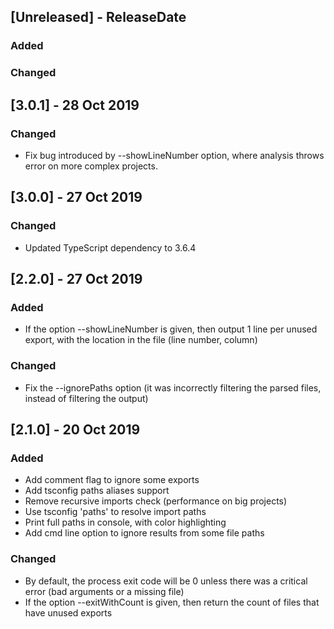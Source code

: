 ## [Unreleased] - ReleaseDate
### Added

### Changed

## [3.0.1] - 28 Oct 2019
### Changed
- Fix bug introduced by --showLineNumber option, where analysis throws error on more complex projects.

## [3.0.0] - 27 Oct 2019
### Changed
- Updated TypeScript dependency to 3.6.4

## [2.2.0] - 27 Oct 2019
### Added
- If the option --showLineNumber is given, then output 1 line per unused export, with the location in the file (line number, column)

### Changed
- Fix the --ignorePaths option (it was incorrectly filtering the parsed files, instead of filtering the output)

## [2.1.0] - 20 Oct 2019
### Added
- Add comment flag to ignore some exports
- Add tsconfig paths aliases support
- Remove recursive imports check (performance on big projects)
- Use tsconfig 'paths' to resolve import paths
- Print full paths in console, with color highlighting
- Add cmd line option to ignore results from some file paths

### Changed
- By default, the process exit code will be 0 unless there was a critical error (bad arguments or a missing file)
- If the option --exitWithCount is given, then return the count of files that have unused exports
